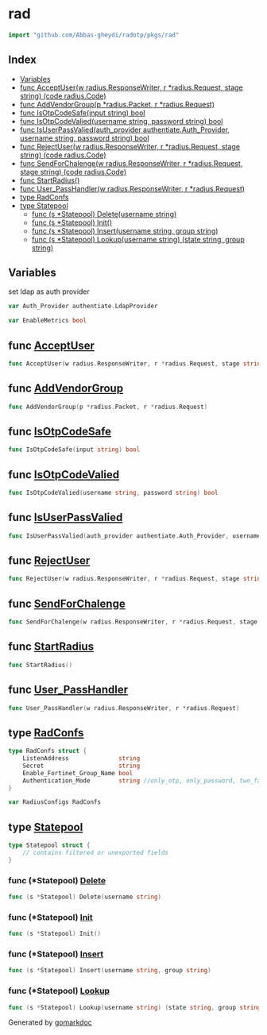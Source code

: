 <!-- Code generated by gomarkdoc. DO NOT EDIT -->

# rad

```go
import "github.com/Abbas-gheydi/radotp/pkgs/rad"
```

## Index

- [Variables](<#variables>)
- [func AcceptUser\(w radius.ResponseWriter, r \*radius.Request, stage string\) \(code radius.Code\)](<#AcceptUser>)
- [func AddVendorGroup\(p \*radius.Packet, r \*radius.Request\)](<#AddVendorGroup>)
- [func IsOtpCodeSafe\(input string\) bool](<#IsOtpCodeSafe>)
- [func IsOtpCodeValied\(username string, password string\) bool](<#IsOtpCodeValied>)
- [func IsUserPassValied\(auth\_provider authentiate.Auth\_Provider, username string, password string\) bool](<#IsUserPassValied>)
- [func RejectUser\(w radius.ResponseWriter, r \*radius.Request, stage string\) \(code radius.Code\)](<#RejectUser>)
- [func SendForChalenge\(w radius.ResponseWriter, r \*radius.Request, stage string\) \(code radius.Code\)](<#SendForChalenge>)
- [func StartRadius\(\)](<#StartRadius>)
- [func User\_PassHandler\(w radius.ResponseWriter, r \*radius.Request\)](<#User_PassHandler>)
- [type RadConfs](<#RadConfs>)
- [type Statepool](<#Statepool>)
  - [func \(s \*Statepool\) Delete\(username string\)](<#Statepool.Delete>)
  - [func \(s \*Statepool\) Init\(\)](<#Statepool.Init>)
  - [func \(s \*Statepool\) Insert\(username string, group string\)](<#Statepool.Insert>)
  - [func \(s \*Statepool\) Lookup\(username string\) \(state string, group string\)](<#Statepool.Lookup>)


## Variables

<a name="Auth_Provider"></a>set ldap as auth provider

```go
var Auth_Provider authentiate.LdapProvider
```

<a name="EnableMetrics"></a>

```go
var EnableMetrics bool
```

<a name="AcceptUser"></a>
## func [AcceptUser](<https://github.com/Abbas-gheydi/radotp/blob/main/pkgs/rad/actions.go#L13>)

```go
func AcceptUser(w radius.ResponseWriter, r *radius.Request, stage string) (code radius.Code)
```



<a name="AddVendorGroup"></a>
## func [AddVendorGroup](<https://github.com/Abbas-gheydi/radotp/blob/main/pkgs/rad/actions.go#L60>)

```go
func AddVendorGroup(p *radius.Packet, r *radius.Request)
```



<a name="IsOtpCodeSafe"></a>
## func [IsOtpCodeSafe](<https://github.com/Abbas-gheydi/radotp/blob/main/pkgs/rad/safe.go#L11>)

```go
func IsOtpCodeSafe(input string) bool
```



<a name="IsOtpCodeValied"></a>
## func [IsOtpCodeValied](<https://github.com/Abbas-gheydi/radotp/blob/main/pkgs/rad/otp.go#L42>)

```go
func IsOtpCodeValied(username string, password string) bool
```



<a name="IsUserPassValied"></a>
## func [IsUserPassValied](<https://github.com/Abbas-gheydi/radotp/blob/main/pkgs/rad/password.go#L53>)

```go
func IsUserPassValied(auth_provider authentiate.Auth_Provider, username string, password string) bool
```



<a name="RejectUser"></a>
## func [RejectUser](<https://github.com/Abbas-gheydi/radotp/blob/main/pkgs/rad/actions.go#L27>)

```go
func RejectUser(w radius.ResponseWriter, r *radius.Request, stage string) (code radius.Code)
```



<a name="SendForChalenge"></a>
## func [SendForChalenge](<https://github.com/Abbas-gheydi/radotp/blob/main/pkgs/rad/actions.go#L41>)

```go
func SendForChalenge(w radius.ResponseWriter, r *radius.Request, stage string) (code radius.Code)
```



<a name="StartRadius"></a>
## func [StartRadius](<https://github.com/Abbas-gheydi/radotp/blob/main/pkgs/rad/Start.go#L26>)

```go
func StartRadius()
```



<a name="User_PassHandler"></a>
## func [User_PassHandler](<https://github.com/Abbas-gheydi/radotp/blob/main/pkgs/rad/password.go#L20>)

```go
func User_PassHandler(w radius.ResponseWriter, r *radius.Request)
```



<a name="RadConfs"></a>
## type [RadConfs](<https://github.com/Abbas-gheydi/radotp/blob/main/pkgs/rad/Start.go#L10-L15>)



```go
type RadConfs struct {
    ListenAddress              string
    Secret                     string
    Enable_Fortinet_Group_Name bool
    Authentication_Mode        string //only_otp, only_password, two_fa
}
```

<a name="RadiusConfigs"></a>

```go
var RadiusConfigs RadConfs
```

<a name="Statepool"></a>
## type [Statepool](<https://github.com/Abbas-gheydi/radotp/blob/main/pkgs/rad/State.go#L28-L30>)



```go
type Statepool struct {
    // contains filtered or unexported fields
}
```

<a name="Statepool.Delete"></a>
### func \(\*Statepool\) [Delete](<https://github.com/Abbas-gheydi/radotp/blob/main/pkgs/rad/State.go#L55>)

```go
func (s *Statepool) Delete(username string)
```



<a name="Statepool.Init"></a>
### func \(\*Statepool\) [Init](<https://github.com/Abbas-gheydi/radotp/blob/main/pkgs/rad/State.go#L51>)

```go
func (s *Statepool) Init()
```



<a name="Statepool.Insert"></a>
### func \(\*Statepool\) [Insert](<https://github.com/Abbas-gheydi/radotp/blob/main/pkgs/rad/State.go#L40>)

```go
func (s *Statepool) Insert(username string, group string)
```



<a name="Statepool.Lookup"></a>
### func \(\*Statepool\) [Lookup](<https://github.com/Abbas-gheydi/radotp/blob/main/pkgs/rad/State.go#L32>)

```go
func (s *Statepool) Lookup(username string) (state string, group string)
```



Generated by [gomarkdoc](<https://github.com/princjef/gomarkdoc>)
